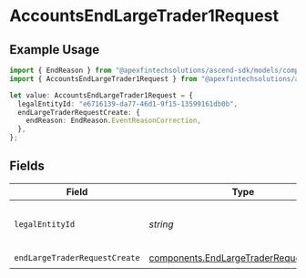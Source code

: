 # AccountsEndLargeTrader1Request

## Example Usage

```typescript
import { EndReason } from "@apexfintechsolutions/ascend-sdk/models/components";
import { AccountsEndLargeTrader1Request } from "@apexfintechsolutions/ascend-sdk/models/operations";

let value: AccountsEndLargeTrader1Request = {
  legalEntityId: "e6716139-da77-46d1-9f15-13599161db0b",
  endLargeTraderRequestCreate: {
    endReason: EndReason.EventReasonCorrection,
  },
};
```

## Fields

| Field                                                                                            | Type                                                                                             | Required                                                                                         | Description                                                                                      | Example                                                                                          |
| ------------------------------------------------------------------------------------------------ | ------------------------------------------------------------------------------------------------ | ------------------------------------------------------------------------------------------------ | ------------------------------------------------------------------------------------------------ | ------------------------------------------------------------------------------------------------ |
| `legalEntityId`                                                                                  | *string*                                                                                         | :heavy_check_mark:                                                                               | The legalEntity id.                                                                              | e6716139-da77-46d1-9f15-13599161db0b                                                             |
| `endLargeTraderRequestCreate`                                                                    | [components.EndLargeTraderRequestCreate](../../models/components/endlargetraderrequestcreate.md) | :heavy_check_mark:                                                                               | N/A                                                                                              |                                                                                                  |